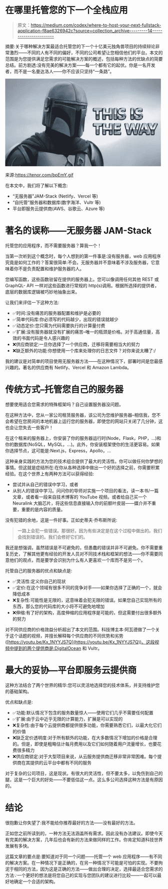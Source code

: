 # 在哪里托管您的下一个全栈应用

> 原文：<https://medium.com/codex/where-to-host-your-next-fullstack-application-f8ae6326942c?source=collection_archive---------14----------------------->

摘要:关于哪种解决方案最适合托管您的下一个十亿美元独角兽项目的持续辩论非常激烈——不同的人有不同的偏好，不同的公司希望让您相信他们的平台。本文的范围是为您提供满足您需求的可能解决方案的概述，包括每种方法的优缺点的简要总结。前方剧透:没有完美的解决方案——每一个都有它的起伏。你是一名开发者，而不是一名曼达洛人——你不应该只坚持“一条路”。

![](img/3a95e585921f2eb4e0c83800afa98892.png)

来源:https://tenor.com/bpEmY.gif

在本文中，我们将了解以下概念:

*   “无服务器”JAM-Stack (Netlify、Vercel 等)
*   “自托管”服务器和数据库(数字海洋、Vultr 等)
*   平台即服务云提供商(AWS、谷歌云、Azure 等)

# 著名的误称——无服务器 JAM-Stack

托管您的应用程序，而不需要服务器？算我一个！

当第一次听到这个概念时，每个人想到的第一件事是:没有服务器，web 应用程序究竟是如何工作的？答案很简单:不会。无服务器并不意味着不涉及服务器，它意味着你不是负责配置和维护服务器的人。

您编写函数，这些函数驻留在提供的服务器上。您可以像调用任何其他 REST 或 GraphQL- API 一样对这些函数进行常规的 http(s)调用。根据所选择的提供者，底层的数据库逻辑被巧妙地抽象出来。

让我们来评估一下这种方法:

*   ✅时间:没有痛苦的服务器配置和维护是必要的
*   ✅简单代码库:你必须写的代码越少，出现的错误就越少
*   ✅动态定价:您只需为代码需要执行的计算量付费
*   ✅扩展:没有服务器就没有扩展的痛苦–唯一的瓶颈是价格。对于高通信量，高效的书面代码是令人感兴趣的
*   ❌供应商锁定:一旦你选择了一个供应商，迁移将需要相当大的努力
*   ❌缺乏额外的功能:你想使用一个库来处理你的日志文件？对你来说太糟了:/

我的建议是对简单的项目使用无服务器方法——在这种情况下，部署时间是您最感兴趣的。著名的供应商有 Netlify、Vercel 和 Amazon Lambda。

# 传统方式–托管您自己的服务器

想要使用适合您需求的特殊框架吗？自己设置服务器没问题。

在这种方法中，您从一家公司租赁服务器，该公司为您维护服务器–相信我，您不会希望在您房间的本地机器上运行您的服务器，即使您的网站只关闭了几分钟，这也会让您失去一些客户！

在这个租来的服务器上，你安装了你的服务器运行时(Node，Flask，PHP，…)和你的数据库(NoSQL，MySQL，…)。此外，你安装框架使你的生活更容易。如果你选择节点，这可能是:Next.js，Express，Apollo，…

这种亲身实践的方法为您的技术组合提供了最大的灵活性。你可以做任何你梦想的事情。但这就是症结所在:在你从各种选择中做出一个好的选择之前，你需要积累经验。在这个世界上有两种方法可以获得经验:

*   尝试并从自己的错误中学习，或者
*   从别人的错误中学习。问问你的导师对实施一个项目的看法，读一本书/一篇文章，或者看一段来自技术博客的 YouTube 视频。或者给自己买一个 Neuralink 大脑芯片，将这些信息直接输入你的前额叶皮层——媒介并不重要，重要的是内容的质量。

没有犯错的余地，这是一件好事。正如史蒂夫·乔布斯所说:

> 一路上会犯一些错误。那很好。因为有些决定是在这个过程中做出的。我们会找到错误的。我们会修好它们的。

我还是想强调，虽然错误是不可避免的，但愚蠢的错误并非不可避免。你不需要重复历史，了解其他更有经验的开发人员对不同技术栈和框架的想法——你不需要同意他们的观点，而是要学会识别为什么有人更喜欢一个库而不是另一个。

托管自己的服务器的优点和缺点是:

*   ✅灵活性:定义你自己的现状
*   ✅定价:在这个领域有很多不同的竞争对手——如果你选择了正确的一个，就会降低成本
*   ❌复杂性:可能性是无限的，这意味着会犯无限的错误。如果您自己实现所有的东西，那么您的代码库的大小将不可避免地增加
*   ❌伸缩:有了好的架构，高度伸缩的应用程序是可能的，但这需要付出很多额外的努力

对不同供应商的价格效益分析超出了本文的范围。科技博主本·阿瓦德做了一个关于这个话题的视频，并擅长解释每个供应商的不同优势和劣势([https://youtu.be/Kx_1NYYJS7Q](https://youtu.be/Kx_1NYYJS7Q))。这段视频中提到的两个提供商是:DigitalOcean 和 Vultr。

# 最大的妥协—平台即服务云提供商

这种方法结合了两个世界的精华:您可以灵活地选择您的技术体系，并支持维护您的基础架构。

优点和缺点是:

*   ✅功能:默认情况下包含的服务数量惊人——使用它们几乎不需要任何配置
*   ✅扩展:由于云中近乎无限的计算能力，扩展是可以实现的
*   ❌复杂性:由于每个云提供商都提供很多功能，你需要熟悉它们，以最大化它们的价值
*   ❌缺乏定价透明度:对于所有额外的功能，在大多数情况下增加的价格是合理的。但是，即使是粗略估计每月费用以及它们如何随着用户流量增长，也要花费很多精力
*   ❌供应商锁定:对于大型项目来说，从云服务提供商迁移非常非常困难。每个提供商在其提供的云平台中都有不同的服务

对于复杂的公司项目，这是现状。有很大的灵活性，但不要太多，以免伤到自己的腿，这是一个巨大的好处——不要低估这一点。这么多公司选择这种方法是有原因的。

# 结论

很抱歉让你失望了:我不能给你推荐最好的方法——没有最好的方法。

正如您之前所读到的，一种方法无法涵盖所有需求。因此没有办法建议。即使今天有完美的解决方案，几年后也会有新的方法来做同样的工作。你肯定知道科技世界发展有多快。

这篇文章的要点是:要知道对于同一个问题——托管一个 web 应用程序——有不同的解决方案。在一种情况下是正确的，在另一种情况下可能是可怕的实现。不要拘泥于相同的方法，因为这是正确的方法——做出合理的决定，选择最适合您需求的方法💡一个更好的想法是将您自己的实现与您团队的建议进行比较——一起可以最好地确定一个合适的架构。